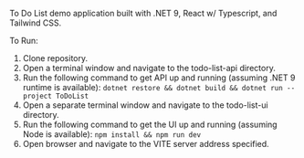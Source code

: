 To Do List demo application built with .NET 9, React w/ Typescript, and Tailwind CSS.

To Run:
1. Clone repository.
2. Open a terminal window and navigate to the todo-list-api directory.
3. Run the following command to get API up and running (assuming .NET 9 runtime is available): `dotnet restore && dotnet build && dotnet run --project ToDoList`
4. Open a separate terminal window and navigate to the todo-list-ui directory.
5. Run the following command to get the UI up and running (assuming Node is available): `npm install && npm run dev`
6. Open browser and navigate to the VITE server address specified.
